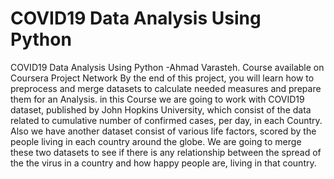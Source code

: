 # COVID19 Data Analysis Using Python
 COVID19 Data Analysis Using Python -Ahmad Varasteh. Course available on Coursera Project Network
By the end of this project, you will learn how to preprocess and merge datasets to calculate needed measures and prepare them for an Analysis. in this Course we are going to work with COVID19 dataset, published by John Hopkins University, which consist of the data related to cumulative number of confirmed cases, per day, in each Country. Also we have another dataset consist of various life factors, scored by the people living in each country around the globe. We are going to merge these two datasets to see if there is any relationship between the spread of the the virus in a country and how happy people are, living in that country.
